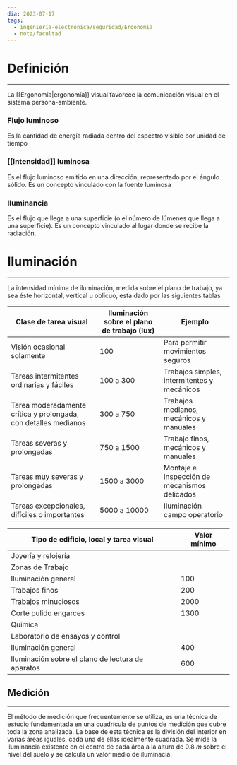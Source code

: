 ```yaml
---
dia: 2023-07-17
tags:
  - ingeniería-electrónica/seguridad/Ergonomia
  - nota/facultad
---
```

# Definición
---
La [[Ergonomía|ergonomía]] visual favorece la comunicación visual en el sistema persona-ambiente.

### Flujo luminoso
Es la cantidad de energía radiada dentro del espectro visible por unidad de tiempo

### [[Intensidad]] luminosa
Es el flujo luminoso emitido en una dirección, representado por el ángulo sólido. Es un concepto vinculado con la fuente luminosa

### Iluminancia
Es el flujo que llega a una superficie (o el número de lúmenes que llega a una superficie). Es un concepto vinculado al lugar donde se recibe la radiación.


# Iluminación
---
La intensidad mínima de iluminación, medida sobre el plano de trabajo, ya sea éste horizontal, vertical u oblicuo, esta dado por las siguientes tablas

| Clase de tarea visual                                           | Iluminación sobre el plano de trabajo (lux) | Ejemplo                                      |
| --------------------------------------------------------------- | ------------------------------------------- | -------------------------------------------- |
| Visión ocasional solamente                                      | 100                                         | Para permitir movimientos seguros            |
| Tareas intermitentes ordinarias y fáciles                       | 100 a 300                                   | Trabajos simples, intermitentes y mecánicos  |
| Tarea moderadamente crítica y prolongada, con detalles medianos | 300 a 750                                   | Trabajos medianos, mecánicos y manuales      |
| Tareas severas y prolongadas                                    | 750 a 1500                                  | Trabajo finos, mecánicos y manuales          |
| Tareas muy severas y prolongadas                                | 1500 a 3000                                 | Montaje e inspección de mecanismos delicados |
| Tareas excepcionales, difíciles o importantes                   | 5000 a 10000                                | Iluminación campo operatorio                                             |

| Tipo de edificio, local y tarea visual            | Valor mínimo |
| ------------------------------------------------- | ------------ |
| Joyería y relojería                               |              |
| Zonas de Trabajo                                  |              |
| Iluminación general                               | 100          |
| Trabajos finos                                    | 200          |
| Trabajos minuciosos                               | 2000         |
| Corte pulido engarces                             | 1300         |
| Química                                           |              |
| Laboratorio de ensayos y control                  |              |
| Iluminación general                               | 400          |
| Iluminación sobre el plano de lectura de aparatos | 600          |

## Medición
---
El método de medición que frecuentemente se utiliza, es una técnica de estudio fundamentada en una cuadrícula de puntos de medición que cubre toda la zona analizada. La base de esta técnica es la división del interior en varias áreas iguales, cada una de ellas idealmente cuadrada. Se mide la iluminancia existente en el centro de cada área a la altura de $0.8~m$ sobre el nivel del suelo y se calcula un valor medio de iluminacia.